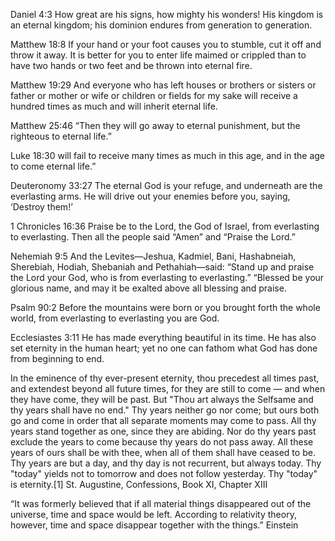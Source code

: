 Daniel 4:3
How great are his signs, how mighty his wonders! His kingdom is an eternal kingdom; his dominion endures from generation to generation.

Matthew 18:8
If your hand or your foot causes you to stumble, cut it off and throw it away. It is better for you to enter life maimed or crippled than to have two hands or two feet and be thrown into eternal fire.

Matthew 19:29
And everyone who has left houses or brothers or sisters or father or mother or wife or children or fields for my sake will receive a hundred times as much and will inherit eternal life.

Matthew 25:46
“Then they will go away to eternal punishment, but the righteous to eternal life.”

Luke 18:30
will fail to receive many times as much in this age, and in the age to come eternal life.”

 Deuteronomy 33:27
The eternal God is your refuge, and underneath are the everlasting arms. He will drive out your enemies before you, saying, ‘Destroy them!’

1 Chronicles 16:36
Praise be to the Lord, the God of Israel, from everlasting to everlasting. Then all the people said “Amen” and “Praise the Lord.”

Nehemiah 9:5
And the Levites—Jeshua, Kadmiel, Bani, Hashabneiah, Sherebiah, Hodiah, Shebaniah and Pethahiah—said: “Stand up and praise the Lord your God, who is from everlasting to everlasting.” “Blessed be your glorious name, and may it be exalted above all blessing and praise.


Psalm 90:2
Before the mountains were born or you brought forth the whole world, from everlasting to everlasting you are God.

Ecclesiastes 3:11
He has made everything beautiful in its time. He has also set eternity in the human heart; yet no one can fathom what God has done from beginning to end.


In the eminence of thy ever-present eternity, thou precedest all times past, and extendest beyond all future times, for they are still to come — and when they have come, they will be past. But "Thou art always the Selfsame and thy years shall have no end." Thy years neither go nor come; but ours both go and come in order that all separate moments may come to pass. All thy years stand together as one, since they are abiding. Nor do thy years past exclude the years to come because thy years do not pass away. All these years of ours shall be with thee, when all of them shall have ceased to be. Thy years are but a day, and thy day is not recurrent, but always today. Thy "today" yields not to tomorrow and does not follow yesterday. Thy "today" is eternity.[1]
St. Augustine, Confessions, Book XI, Chapter XIII


“It was formerly believed that if all material things disappeared out of the universe, time and space would be left. According to relativity theory, however, time and space disappear together with the things.”
Einstein

